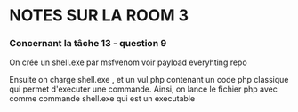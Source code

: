 #   NOTES SUR LA ROOM 3

### Concernant la tâche 13 - question 9
On crée un shell.exe par msfvenom voir payload everyhting repo

Ensuite on charge shell.exe , et un vul.php contenant un code php classique qui permet d'executer une commande. Ainsi, on lance le fichier php avec comme commande shell.exe qui est un executable


